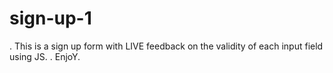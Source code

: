 # sign-up-1

. This is a sign up form with LIVE feedback on the validity of each input field using JS.
. EnjoY.

